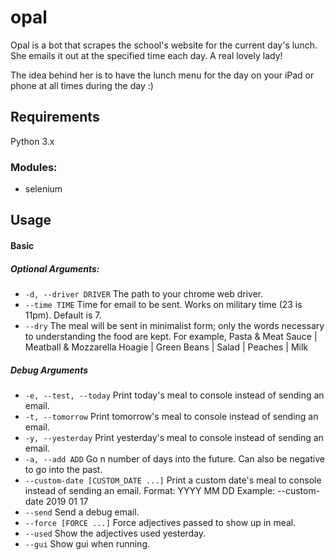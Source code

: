 # opal
Opal is a bot that scrapes the school's website for the current day's lunch. She emails it out at the specified time each day. A real lovely lady!

The idea behind her is to have the lunch menu for the day on your iPad or phone at all times during the day :)

## Requirements
Python 3.x
### Modules:
* selenium

## Usage
#### Basic
##### Optional Arguments:
* `-d, --driver DRIVER` The path to your chrome web driver.
* `--time TIME` Time for email to be sent. Works on military time (23 is 11pm). Default is 7.
* `--dry` The meal will be sent in minimalist form; only the words necessary to understanding the food are kept. For example, Pasta & Meat Sauce | Meatball & Mozzarella Hoagie | Green Beans | Salad | Peaches | Milk
##### Debug Arguments
* `-e, --test, --today` Print today's meal to console instead of sending an email.
* `-t, --tomorrow` Print tomorrow's meal to console instead of sending an email.
* `-y, --yesterday` Print yesterday's meal to console instead of sending an email.
* `-a, --add ADD` Go n number of days into the future. Can also be negative to go into the past.
* `--custom-date [CUSTOM_DATE ...]` Print a custom date's meal to console instead of sending an email. Format: YYYY MM DD Example: --custom-date 2019 01 17
* `--send` Send a debug email.
* `--force [FORCE ...]` Force adjectives passed to show up in meal.
* `--used` Show the adjectives used yesterday.
* `--gui` Show gui when running.
